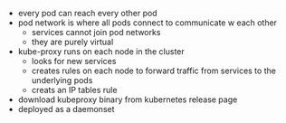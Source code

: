 - every pod can reach every other pod
- pod network is where all pods connect to communicate w each other
    - services cannot join pod networks
    - they are purely virtual
- kube-proxy runs on each node in the cluster
    - looks for new services
    - creates rules on each node to forward traffic from services to the underlying pods
    - creats an IP tables rule
- download kubeproxy binary from kubernetes release page
- deployed as a daemonset